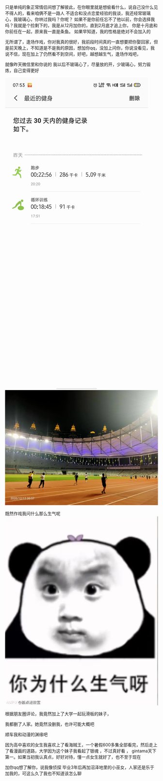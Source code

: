 只是单纯的象正常情侣间想了解彼此，在你眼里就是想偷看什么，说自己没什么见不得人的，看来咱俩不是一路人
不适合和没点恋爱经验的我谈，我还经常玻璃心，我玻璃心，你哄过我吗？你呢？
如果不是你前任忘不了他以前，你会选择我吗？我就是个捡剩下的，我是从12月加你的，直到2月底才追上你，
你是十月底和你前任在一起，原来我一直是条鱼。
如果早知道，我的性格是绝对不会加入的

无所谓了，逢场作戏，你对我真的很好，我前段时间真的一直想要把你娶回家，但是前天晚上，不知道是不是我的原因，想加你qq，没加上问你，你说没看见，我说不信，现在加上了仍然看不到空间，好吧，越想越生气，逢场作戏吧，


就像昨天微信里和你说的
我以后不玻璃心了，尽量放的开，少玻璃心，努力锻炼，自己变得更好

![](../img/6904315-5e7089edb12fbbe3.jpg)
![](../img/6904315-99e654a7f3cbb116.jpg)

既然作戏我问什么那么生气呢
![](../img/6904315-19fdb92a7fe5e329.png)

根据朋友圈评论，我竟然加上了大学一起玩滑板的妹子，

我都删了人家。她竟然没删我，也许可能大概吧


顺车我和动漫的渊缘吧

因为高中喜欢的女生我喜欢上了看海贼王，一个暑假600多集全部看完，然后走上了看漫画的道路，大学因为这个妹子我看起了银魂 ，不过真好看 ，  gintama天下第一。如果当初我认真点，好好对待，懂一点女生就好了，也不至于现在


加你qq想了解你，说我像侦探
毕业3年后再加沼泽地里的小巫女，人家还是乐于加我的，可这么久了我也不知道该怎么聊
